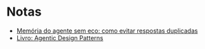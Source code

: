 # Notas

- [Memória do agente sem eco: como evitar respostas duplicadas](./2025-10-13_agent-memory-without-echo.md)
- [Livro: Agentic Design Patterns](./2025-10-13_book-agentic-design-patterns.md)
